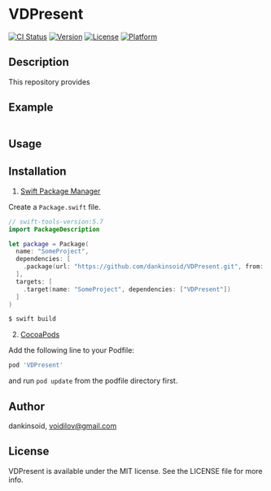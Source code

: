 # VDPresent

[![CI Status](https://img.shields.io/travis/dankinsoid/VDPresent.svg?style=flat)](https://travis-ci.org/dankinsoid/VDPresent)
[![Version](https://img.shields.io/cocoapods/v/VDPresent.svg?style=flat)](https://cocoapods.org/pods/VDPresent)
[![License](https://img.shields.io/cocoapods/l/VDPresent.svg?style=flat)](https://cocoapods.org/pods/VDPresent)
[![Platform](https://img.shields.io/cocoapods/p/VDPresent.svg?style=flat)](https://cocoapods.org/pods/VDPresent)


## Description
This repository provides

## Example

```swift

```
## Usage

 
## Installation

1. [Swift Package Manager](https://github.com/apple/swift-package-manager)

Create a `Package.swift` file.
```swift
// swift-tools-version:5.7
import PackageDescription

let package = Package(
  name: "SomeProject",
  dependencies: [
    .package(url: "https://github.com/dankinsoid/VDPresent.git", from: "0.19.0")
  ],
  targets: [
    .target(name: "SomeProject", dependencies: ["VDPresent"])
  ]
)
```
```ruby
$ swift build
```

2.  [CocoaPods](https://cocoapods.org)

Add the following line to your Podfile:
```ruby
pod 'VDPresent'
```
and run `pod update` from the podfile directory first.

## Author

dankinsoid, voidilov@gmail.com

## License

VDPresent is available under the MIT license. See the LICENSE file for more info.
